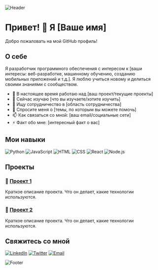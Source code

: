 ![Header](ссылка_на_картинку_хедера.png)

# Привет! 👋 Я [Ваше имя]

Добро пожаловать на мой GitHub профиль!

## О себе

Я разработчик программного обеспечения с интересом к [ваши интересы: веб-разработке, машинному обучению, созданию мобильных приложений и т.д.]. Я люблю учиться новому и делиться своими знаниями с сообществом.

- 🔭 В настоящее время работаю над [ваш проект/текущие проекты]
- 🌱 Сейчас изучаю [что вы изучаете/хотите изучить]
- 👯 Ищу сотрудничество в [область сотрудничества]
- 💬 Спросите меня о [темы, по которым вы можете помочь]
- 📫 Как связаться со мной: [ваш email/социальные сети]
- ⚡ Факт обо мне: [интересный факт о вас]

## Мои навыки

![Python](https://img.shields.io/badge/Python-3776AB?style=for-the-badge&logo=python&logoColor=white)
![JavaScript](https://img.shields.io/badge/JavaScript-F7DF1E?style=for-the-badge&logo=javascript&logoColor=black)
![HTML](https://img.shields.io/badge/HTML5-E34F26?style=for-the-badge&logo=html5&logoColor=white)
![CSS](https://img.shields.io/badge/CSS3-1572B6?style=for-the-badge&logo=css3&logoColor=white)
![React](https://img.shields.io/badge/React-20232A?style=for-the-badge&logo=react&logoColor=61DAFB)
![Node.js](https://img.shields.io/badge/Node.js-339933?style=for-the-badge&logo=nodedotjs&logoColor=white)

## Проекты

### 📌 [Проект 1](ссылка_на_проект)

Краткое описание проекта. Что он делает, какие технологии используются.

### 📌 [Проект 2](ссылка_на_проект)

Краткое описание проекта. Что он делает, какие технологии используются.

## Свяжитесь со мной

[![LinkedIn](https://img.shields.io/badge/LinkedIn-0077B5?style=for-the-badge&logo=linkedin&logoColor=white)](ссылка_на_LinkedIn)
[![Twitter](https://img.shields.io/badge/Twitter-1DA1F2?style=for-the-badge&logo=twitter&logoColor=white)](ссылка_на_Twitter)
[![Email](https://img.shields.io/badge/Email-D14836?style=for-the-badge&logo=gmail&logoColor=white)](mailto:ваш_email)

![Footer](ссылка_на_картинку_футера.png)
